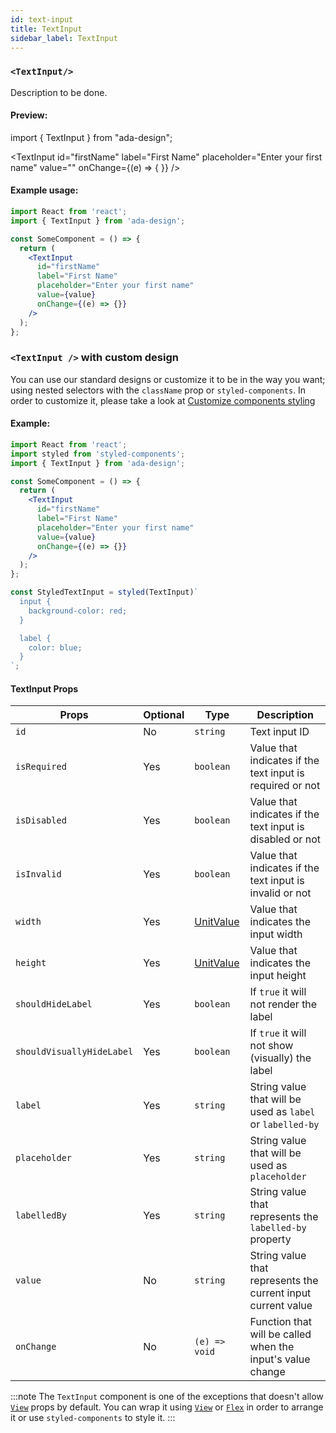```yaml
---
id: text-input
title: TextInput
sidebar_label: TextInput
---
```


### `<TextInput/>`

Description to be done.

#### Preview:

import { TextInput } from "ada-design";

<TextInput
id="firstName"
label="First Name"
placeholder="Enter your first name"
value=""
onChange={(e) => { }}
/>

#### Example usage:

```jsx
import React from 'react';
import { TextInput } from 'ada-design';

const SomeComponent = () => {
  return (
    <TextInput
      id="firstName"
      label="First Name"
      placeholder="Enter your first name"
      value={value}
      onChange={(e) => {}}
    />
  );
};
```

### `<TextInput />` with custom design

You can use our standard designs or customize it to be in the way you want; using nested selectors with the `className` prop or `styled-components`. In order to customize it, please take a look at [Customize components styling](../advanced/customize-component-styling)

#### Example:

```jsx
import React from 'react';
import styled from 'styled-components';
import { TextInput } from 'ada-design';

const SomeComponent = () => {
  return (
    <TextInput
      id="firstName"
      label="First Name"
      placeholder="Enter your first name"
      value={value}
      onChange={(e) => {}}
    />
  );
};

const StyledTextInput = styled(TextInput)`
  input {
    background-color: red;
  }

  label {
    color: blue;
  }
`;
```

#### TextInput Props

| Props                     | Optional | Type                          | Description                                                  |
| ------------------------- | -------- | ----------------------------- | ------------------------------------------------------------ |
| `id`                      | No       | `string`                      | Text input ID                                                |
| `isRequired`              | Yes      | `boolean`                     | Value that indicates if the text input is required or not    |
| `isDisabled`              | Yes      | `boolean`                     | Value that indicates if the text input is disabled or not    |
| `isInvalid`               | Yes      | `boolean`                     | Value that indicates if the text input is invalid or not     |
| `width`                   | Yes      | [UnitValue](types/unit-value) | Value that indicates the input width                         |
| `height`                  | Yes      | [UnitValue](types/unit-value) | Value that indicates the input height                        |
| `shouldHideLabel`         | Yes      | `boolean`                     | If `true` it will not render the label                       |
| `shouldVisuallyHideLabel` | Yes      | `boolean`                     | If `true` it will not show (visually) the label              |
| `label`                   | Yes      | `string`                      | String value that will be used as `label` or `labelled-by`   |
| `placeholder`             | Yes      | `string`                      | String value that will be used as `placeholder`              |
| `labelledBy`              | Yes      | `string`                      | String value that represents the `labelled-by` property      |
| `value`                   | No       | `string`                      | String value that represents the current input current value |
| `onChange`                | No       | `(e) => void`                 | Function that will be called when the input's value change   |

:::note
The `TextInput` component is one of the exceptions that doesn't allow [`View`](view) props by default. You can wrap it using [`View`](view) or [`Flex`](flex) in order to arrange it or use `styled-components` to style it.
:::
